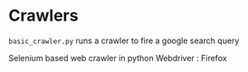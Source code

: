 # Crawlers

`basic_crawler.py` runs a crawler to fire a google search query

Selenium based web crawler in python
Webdriver : Firefox
